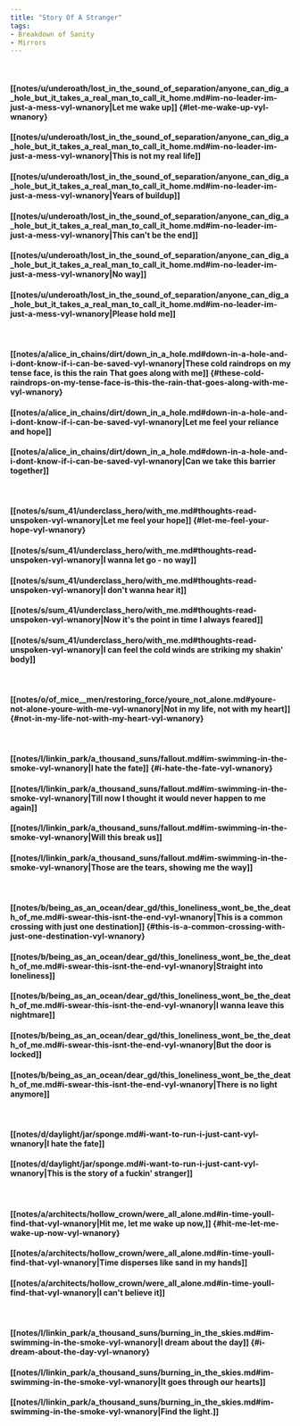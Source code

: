 ```yaml
---
title: "Story Of A Stranger"
tags:
- Breakdown of Sanity
- Mirrors
---
```

&nbsp;
#### [[notes/u/underoath/lost_in_the_sound_of_separation/anyone_can_dig_a_hole_but_it_takes_a_real_man_to_call_it_home.md#im-no-leader-im-just-a-mess-vyl-wnanory|Let me wake up]] {#let-me-wake-up-vyl-wnanory}
#### [[notes/u/underoath/lost_in_the_sound_of_separation/anyone_can_dig_a_hole_but_it_takes_a_real_man_to_call_it_home.md#im-no-leader-im-just-a-mess-vyl-wnanory|This is not my real life]]
#### [[notes/u/underoath/lost_in_the_sound_of_separation/anyone_can_dig_a_hole_but_it_takes_a_real_man_to_call_it_home.md#im-no-leader-im-just-a-mess-vyl-wnanory|Years of buildup]]
#### [[notes/u/underoath/lost_in_the_sound_of_separation/anyone_can_dig_a_hole_but_it_takes_a_real_man_to_call_it_home.md#im-no-leader-im-just-a-mess-vyl-wnanory|This can't be the end]]
#### [[notes/u/underoath/lost_in_the_sound_of_separation/anyone_can_dig_a_hole_but_it_takes_a_real_man_to_call_it_home.md#im-no-leader-im-just-a-mess-vyl-wnanory|No way]]
#### [[notes/u/underoath/lost_in_the_sound_of_separation/anyone_can_dig_a_hole_but_it_takes_a_real_man_to_call_it_home.md#im-no-leader-im-just-a-mess-vyl-wnanory|Please hold me]]
&nbsp;
#### [[notes/a/alice_in_chains/dirt/down_in_a_hole.md#down-in-a-hole-and-i-dont-know-if-i-can-be-saved-vyl-wnanory|These cold raindrops on my tense face, is this the rain That goes along with me]] {#these-cold-raindrops-on-my-tense-face-is-this-the-rain-that-goes-along-with-me-vyl-wnanory}
#### [[notes/a/alice_in_chains/dirt/down_in_a_hole.md#down-in-a-hole-and-i-dont-know-if-i-can-be-saved-vyl-wnanory|Let me feel your reliance and hope]]
#### [[notes/a/alice_in_chains/dirt/down_in_a_hole.md#down-in-a-hole-and-i-dont-know-if-i-can-be-saved-vyl-wnanory|Can we take this barrier together]]
&nbsp;
#### [[notes/s/sum_41/underclass_hero/with_me.md#thoughts-read-unspoken-vyl-wnanory|Let me feel your hope]] {#let-me-feel-your-hope-vyl-wnanory}
#### [[notes/s/sum_41/underclass_hero/with_me.md#thoughts-read-unspoken-vyl-wnanory|I wanna let go - no way]]
#### [[notes/s/sum_41/underclass_hero/with_me.md#thoughts-read-unspoken-vyl-wnanory|I don't wanna hear it]]
#### [[notes/s/sum_41/underclass_hero/with_me.md#thoughts-read-unspoken-vyl-wnanory|Now it's the point in time I always feared]]
#### [[notes/s/sum_41/underclass_hero/with_me.md#thoughts-read-unspoken-vyl-wnanory|I can feel the cold winds are striking my shakin' body]]
&nbsp;
#### [[notes/o/of_mice__men/restoring_force/youre_not_alone.md#youre-not-alone-youre-with-me-vyl-wnanory|Not in my life, not with my heart]] {#not-in-my-life-not-with-my-heart-vyl-wnanory}
&nbsp;
#### [[notes/l/linkin_park/a_thousand_suns/fallout.md#im-swimming-in-the-smoke-vyl-wnanory|I hate the fate]] {#i-hate-the-fate-vyl-wnanory}
#### [[notes/l/linkin_park/a_thousand_suns/fallout.md#im-swimming-in-the-smoke-vyl-wnanory|Till now I thought it would never happen to me again]]
#### [[notes/l/linkin_park/a_thousand_suns/fallout.md#im-swimming-in-the-smoke-vyl-wnanory|Will this break us]]
#### [[notes/l/linkin_park/a_thousand_suns/fallout.md#im-swimming-in-the-smoke-vyl-wnanory|Those are the tears, showing me the way]]
&nbsp;
#### [[notes/b/being_as_an_ocean/dear_gd/this_loneliness_wont_be_the_death_of_me.md#i-swear-this-isnt-the-end-vyl-wnanory|This is a common crossing with just one destination]] {#this-is-a-common-crossing-with-just-one-destination-vyl-wnanory}
#### [[notes/b/being_as_an_ocean/dear_gd/this_loneliness_wont_be_the_death_of_me.md#i-swear-this-isnt-the-end-vyl-wnanory|Straight into loneliness]]
#### [[notes/b/being_as_an_ocean/dear_gd/this_loneliness_wont_be_the_death_of_me.md#i-swear-this-isnt-the-end-vyl-wnanory|I wanna leave this nightmare]]
#### [[notes/b/being_as_an_ocean/dear_gd/this_loneliness_wont_be_the_death_of_me.md#i-swear-this-isnt-the-end-vyl-wnanory|But the door is locked]]
#### [[notes/b/being_as_an_ocean/dear_gd/this_loneliness_wont_be_the_death_of_me.md#i-swear-this-isnt-the-end-vyl-wnanory|There is no light anymore]]
&nbsp;
#### [[notes/d/daylight/jar/sponge.md#i-want-to-run-i-just-cant-vyl-wnanory|I hate the fate]]
#### [[notes/d/daylight/jar/sponge.md#i-want-to-run-i-just-cant-vyl-wnanory|This is the story of a fuckin' stranger]]
&nbsp;
#### [[notes/a/architects/hollow_crown/were_all_alone.md#in-time-youll-find-that-vyl-wnanory|Hit me, let me wake up now,]] {#hit-me-let-me-wake-up-now-vyl-wnanory}
#### [[notes/a/architects/hollow_crown/were_all_alone.md#in-time-youll-find-that-vyl-wnanory|Time disperses like sand in my hands]]
#### [[notes/a/architects/hollow_crown/were_all_alone.md#in-time-youll-find-that-vyl-wnanory|I can't believe it]]
&nbsp;
#### [[notes/l/linkin_park/a_thousand_suns/burning_in_the_skies.md#im-swimming-in-the-smoke-vyl-wnanory|I dream about the day]] {#i-dream-about-the-day-vyl-wnanory}
#### [[notes/l/linkin_park/a_thousand_suns/burning_in_the_skies.md#im-swimming-in-the-smoke-vyl-wnanory|It goes through our hearts]]
#### [[notes/l/linkin_park/a_thousand_suns/burning_in_the_skies.md#im-swimming-in-the-smoke-vyl-wnanory|Find the light.]]
